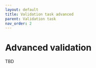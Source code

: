 ```yaml
---
layout: default
title: Validation task advanced
parent: Validation task
nav_order: 2
---
```

# Advanced validation

TBD